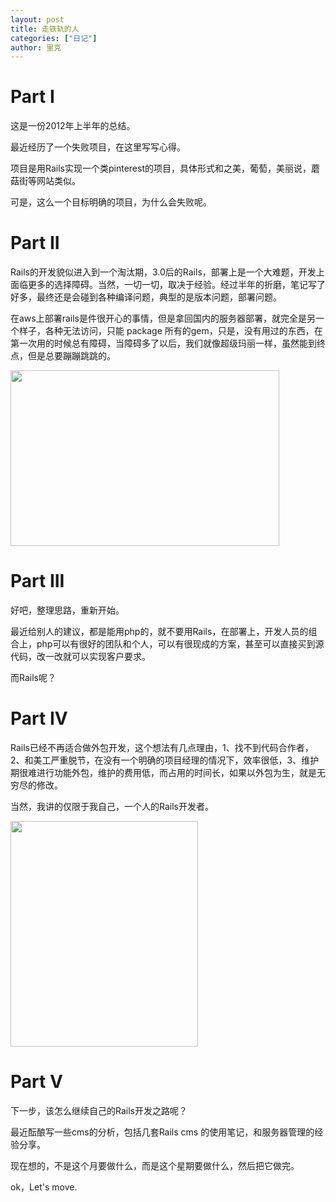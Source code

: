 ```yaml
---
layout: post
title: 走铁轨的人
categories: ["日记"]
author: 里克
---
```


# Part I

这是一份2012年上半年的总结。

最近经历了一个失败项目，在这里写写心得。

项目是用Rails实现一个类pinterest的项目，具体形式和之美，葡萄，美丽说，蘑菇街等网站类似。

可是，这么一个目标明确的项目，为什么会失败呢。

# Part II

Rails的开发貌似进入到一个淘汰期，3.0后的Rails，部署上是一个大难题，开发上面临更多的选择障碍。当然，一切一切，取决于经验。经过半年的折磨，笔记写了好多，最终还是会碰到各种编译问题，典型的是版本问题，部署问题。

在aws上部署rails是件很开心的事情，但是拿回国内的服务器部署，就完全是另一个样子，各种无法访问，只能 package 所有的gem，只是，没有用过的东西，在第一次用的时候总有障碍，当障碍多了以后，我们就像超级玛丽一样，虽然能到终点，但是总要蹦蹦跳跳的。

<a href="http://railser.cn/wp-content/uploads/01200000007181115881009551065.jpg"><img class="aligncenter size-full wp-image-668" title="01200000007181115881009551065" src="http://railser.cn/wp-content/uploads/01200000007181115881009551065.jpg" alt="" width="430" height="281" /></a>

# Part III

好吧，整理思路，重新开始。

最近给别人的建议，都是能用php的，就不要用Rails，在部署上，开发人员的组合上，php可以有很好的团队和个人，可以有很现成的方案，甚至可以直接买到源代码，改一改就可以实现客户要求。

而Rails呢？

# Part IV

Rails已经不再适合做外包开发，这个想法有几点理由，1、找不到代码合作者，2、和美工严重脱节，在没有一个明确的项目经理的情况下，效率很低，3、维护期很难进行功能外包，维护的费用低，而占用的时间长，如果以外包为生，就是无穷尽的修改。

当然，我讲的仅限于我自己，一个人的Rails开发者。

<a href="http://railser.cn/wp-content/uploads/1282236489274.jpg"><img src="http://railser.cn/wp-content/uploads/1282236489274.jpg" alt="" width="300" height="361" /></a>


# Part V

下一步，该怎么继续自己的Rails开发之路呢？

最近酝酿写一些cms的分析，包括几套Rails cms 的使用笔记，和服务器管理的经验分享。

现在想的，不是这个月要做什么，而是这个星期要做什么，然后把它做完。

ok，Let's move.


